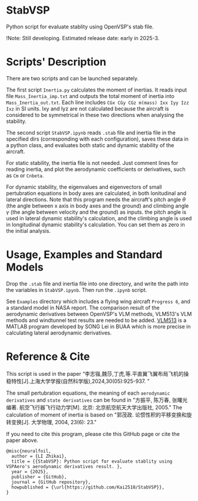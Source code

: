# StabVSP
Python script for evaluate stablity using OpenVSP's stab file. 

!Note: Still developing. Estimated release date: early in 2025-3.

# Scripts' Description
There are two scripts and can be launched separately.

The first script `Inertia.py` calculates the moment of inertias. It reads input file `Mass_Inertia_imp.txt` and outputs the total moment of inertia into `Mass_Inertia_out.txt`. Each line includes `CGx CGy CGz m(mass) Ixx Iyy Izz Ixz` in SI units. Ixy and Iyz are not calculated because the aircraft is considered to be symmetrical in these two directions when analysing the stability. 

The second script `StabVSP.ipynb` reads `.stab` file and inertia file in the specified dirs (corresponding with each configuration), saves these data in a python class, and evaluates both static and dynamic stability of the aircraft. 

For static stability, the inertia file is not needed. Just comment lines for reading inertia, and plot the aerodynamic coefficients or derivatives, such as `Cm` or `Cnbeta`.

For dynamic stability, the eigenvalues and eigenvectors of small pertubration equations in body axes are calculated, in both lonitudinal and lateral directions. Note that this program needs the aircraft's pitch angle $\theta$ (the angle between x axis in body axes and the ground) and climbing angle $\gamma$ (the angle between velocity and the ground) as inputs. the pitch angle is used in lateral dynamic stability's calculation, and the climbing angle is used in longitudinal dynamic stability's calculation. You can set them as zero in the initial analysis.

# Usage, Examples and Standard Models

Drop the `.stab` file and inertia file into one directory, and write the path into the variables in `StabVSP.ipynb`. Then run the `.ipynb` script.

See `Examples` directory which includes a flying wing aircraft `Progress 6`, and a standard model in NASA report. The comparison result of the aerodynamic derivatives between OpenVSP's VLM methods, VLM513's VLM methods and windtunnel test results are needed to be added. [VLM513](https://shi.buaa.edu.cn/songlei/zh_CN/jxzy/20673/content/1167.htm) is a MATLAB program developed by SONG Lei in BUAA which is more precise in calculating lateral aerodynamic derivatives. 

# Reference & Cite

This script is used in the paper “李志锴,魏莎,丁虎,等.平直翼飞翼布局飞机的操稳特性[J].上海大学学报(自然科学版),2024,30(05):925-937. ”

The small pertubration equations, the meaning of each `aerodynamic derivatives` and `state derivatives` can be found in "方振平, 陈万春, 张曙光 编著. 航空飞行器飞行动力学[M]. 北京: 北京航空航天大学出版社, 2005." The calculation of moment of inertia is based on "郭茂政. 论惯性积的平移变换和旋转变换[J]. 大学物理, 2004, 23(6): 23."

If you need to cite this program, please cite this GitHub page or cite the paper above. 
```
@misc{neuralfoil,
  author = {LI Zhikai},
  title = {{StabVSP}: Python script for evaluate stablity using VSPAero's aerodynamic derivatives result. },
  year = {2025},
  publisher = {GitHub},
  journal = {GitHub repository},
  howpublished = {\url{https://github.com/Kai2510/StabVSP}},
}

